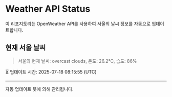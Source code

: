 
# Weather API Status

이 리포지토리는 OpenWeather API를 사용하여 서울의 날씨 정보를 자동으로 업데이트합니다.

## 현재 서울 날씨
> 서울의 현재 날씨: overcast clouds, 온도: 26.2°C, 습도: 86%

⏳ 업데이트 시간: 2025-07-18 08:15:55 (UTC)

---
자동 업데이트 봇에 의해 관리됩니다.
